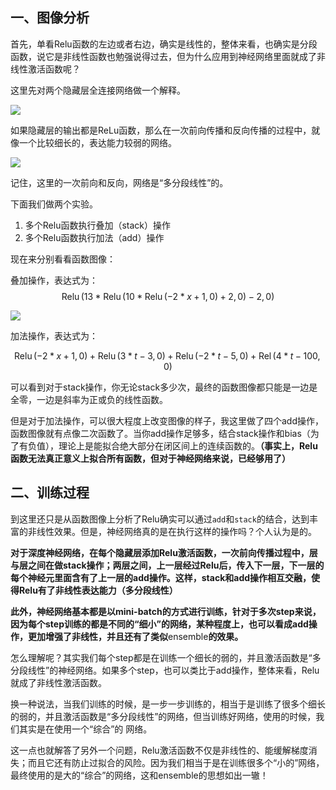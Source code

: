 ## 一、图像分析

首先，单看Relu函数的左边或者右边，确实是线性的，整体来看，也确实是分段函数，说它是非线性函数也勉强说得过去，但为什么应用到神经网络里面就成了非线性激活函数呢？

这里先对两个隐藏层全连接网络做一个解释。

![](https://shengbucket.oss-cn-hangzhou.aliyuncs.com/pics/J3Tcz.jpg)



如果隐藏层的输出都是ReLu函数，那么在一次前向传播和反向传播的过程中，就像一个比较细长的，表达能力较弱的网络。

![](https://shengbucket.oss-cn-hangzhou.aliyuncs.com/pics/aTNin.jpg)

记住，这里的一次前向和反向，网络是“多分段线性”的。

下面我们做两个实验。

1. 多个Relu函数执行叠加（stack）操作
2. 多个Relu函数执行加法（add）操作

现在来分别看看函数图像：

叠加操作，表达式为：$$\operatorname { Relu } ( 13 * \operatorname { Relu } ( 10 * \operatorname { Relu } ( - 2 * x + 1 , 0 ) + 2 , 0 ) - 2 , 0 )$$

![](https://shengbucket.oss-cn-hangzhou.aliyuncs.com/pics/tOK9m.jpg)

加法操作，表达式为：

$$\operatorname { R e l u } ( - 2 * x + 1 , 0 ) + \operatorname { R e l u } ( 3 * t - 3 , 0 ) + \operatorname { R e l u } ( - 2 * t - 5 , 0 ) + \operatorname { R e l } ( 4 * t - 100 , 0 )$$

可以看到对于stack操作，你无论stack多少次，最终的函数图像都只能是一边是全零，一边是斜率为正或负的线性函数。

但是对于加法操作，可以很大程度上改变图像的样子，我这里做了四个add操作，函数图像就有点像二次函数了。当你add操作足够多，结合stack操作和bias（为了有负值），理论上是能拟合绝大部分在闭区间上的连续函数的。**（事实上，Relu函数无法真正意义上拟合所有函数，但对于神经网络来说，已经够用了）**

## 二、训练过程

到这里还只是从函数图像上分析了Relu确实可以通过`add`和`stack`的结合，达到丰富的非线性效果。但是，神经网络真的是在执行这样的操作吗？个人认为是的。

**对于深度神经网络，在每个隐藏层添加Relu激活函数，一次前向传播过程中，层与层之间在做stack操作；两层之间，上一层经过Relu后，传入下一层，下一层的每个神经元里面含有了上一层的add操作。这样，stack和add操作相互交融，使得Relu有了非线性表达能力（多分段线性）**

**此外，神经网络基本都是以mini-batch的方式进行训练，针对于多次step来说，因为每个step训练的都是不同的“细小”的网络，某种程度上，也可以看成add操作，更加增强了非线性，并且还有了类似**ensemble**的效果。**

怎么理解呢？其实我们每个step都是在训练一个细长的弱的，并且激活函数是“多分段线性”的神经网络。如果多个step，也可以类比于add操作，整体来看，Relu就成了非线性激活函数。

换一种说法，当我们训练的时候，是一步一步训练的，相当于是训练了很多个细长的弱的，并且激活函数是“多分段线性”的网络，但当训练好网络，使用的时候，我们其实是在使用一个“综合”的 网络。

这一点也就解答了另外一个问题，Relu激活函数不仅是非线性的、能缓解梯度消失；而且它还有防止过拟合的风险。因为我们相当于是在训练很多个“小的”网络，最终使用的是大的“综合”的网络，这和ensemble的思想如出一辙！